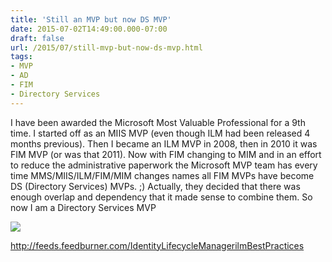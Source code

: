 ```yaml
---
title: 'Still an MVP but now DS MVP'
date: 2015-07-02T14:49:00.000-07:00
draft: false
url: /2015/07/still-mvp-but-now-ds-mvp.html
tags: 
- MVP
- AD
- FIM
- Directory Services
---
```


I have been awarded the Microsoft Most Valuable Professional for a 9th time. I started off as an MIIS MVP (even though ILM had been released 4 months previous). Then I became an ILM MVP in 2008, then in 2010 it was FIM MVP (or was that 2011). Now with FIM changing to MIM and in an effort to reduce the administrative paperwork the Microsoft MVP team has every time MMS/MIIS/ILM/FIM/MIM changes names all FIM MVPs have become DS (Directory Services) MVPs. ;) Actually, they decided that there was enough overlap and dependency that it made sense to combine them. So now I am a Directory Services MVP

[![](http://1.bp.blogspot.com/-8mHteAirH3E/VZWxvGItCbI/AAAAAAAAAHU/sIwjXAgPCC0/s320/David%2BMVP%2BSite.PNG)](http://1.bp.blogspot.com/-8mHteAirH3E/VZWxvGItCbI/AAAAAAAAAHU/sIwjXAgPCC0/s1600/David%2BMVP%2BSite.PNG)

http://feeds.feedburner.com/IdentityLifecycleManagerilmBestPractices